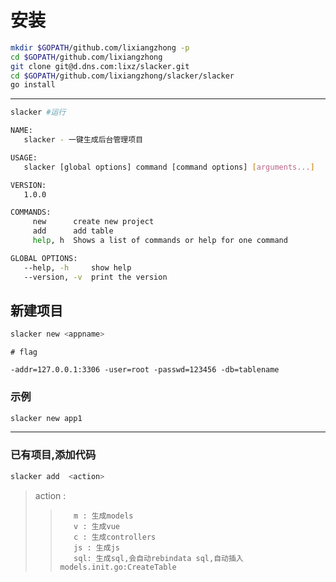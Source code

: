 # 安装
```sh
mkdir $GOPATH/github.com/lixiangzhong -p
cd $GOPATH/github.com/lixiangzhong
git clone git@d.dns.com:lixz/slacker.git
cd $GOPATH/github.com/lixiangzhong/slacker/slacker
go install
```

------
 

```sh
slacker #运行
```
```sh
NAME:
   slacker - 一键生成后台管理项目

USAGE:
   slacker [global options] command [command options] [arguments...]

VERSION:
   1.0.0

COMMANDS:
     new      create new project
     add      add table
     help, h  Shows a list of commands or help for one command

GLOBAL OPTIONS:
   --help, -h     show help
   --version, -v  print the version

```

## 新建项目
```sh
slacker new <appname>
```

```
# flag

-addr=127.0.0.1:3306 -user=root -passwd=123456 -db=tablename
```

### 示例

```sh
slacker new app1
```
------

### 已有项目,添加代码
```sh
slacker add  <action>
```
> action :
>>        m : 生成models
>>        v : 生成vue 
>>        c : 生成controllers 
>>        js : 生成js 
>>        sql: 生成sql,会自动rebindata sql,自动插入 models.init.go:CreateTable
 